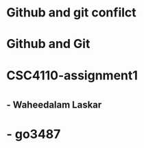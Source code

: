 
# Github and git confilct

# Github and Git

# <h1> CSC4110-assignment1
# <h2> - Waheedalam Laskar
# - go3487
